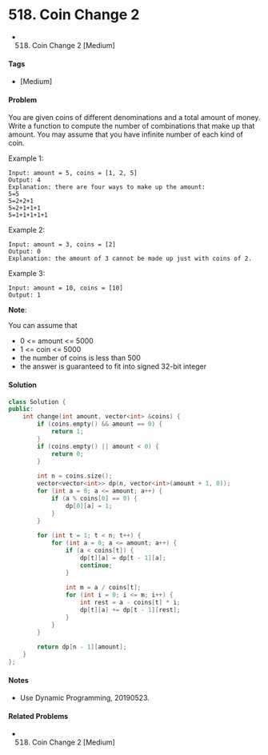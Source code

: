 # 518. Coin Change 2
- 518. Coin Change 2 [Medium]

#### Tags
- [Medium]

#### Problem
You are given coins of different denominations and a total amount of money. Write a function to compute the number of combinations that make up that amount. You may assume that you have infinite number of each kind of coin.

Example 1:

    Input: amount = 5, coins = [1, 2, 5]
    Output: 4
    Explanation: there are four ways to make up the amount:
    5=5
    5=2+2+1
    5=2+1+1+1
    5=1+1+1+1+1

Example 2:

    Input: amount = 3, coins = [2]
    Output: 0
    Explanation: the amount of 3 cannot be made up just with coins of 2.

Example 3:

    Input: amount = 10, coins = [10] 
    Output: 1

**Note**:

You can assume that

- 0 <= amount <= 5000
- 1 <= coin <= 5000
- the number of coins is less than 500
- the answer is guaranteed to fit into signed 32-bit integer

#### Solution
``` C++
class Solution {
public:
    int change(int amount, vector<int> &coins) {
        if (coins.empty() && amount == 0) {
            return 1;
        }
        if (coins.empty() || amount < 0) {
            return 0;
        }
        
        int n = coins.size();
        vector<vector<int>> dp(n, vector<int>(amount + 1, 0));
        for (int a = 0; a <= amount; a++) {
            if (a % coins[0] == 0) {
                dp[0][a] = 1;
            }
        }
        
        for (int t = 1; t < n; t++) {
            for (int a = 0; a <= amount; a++) {
                if (a < coins[t]) {
                    dp[t][a] = dp[t - 1][a];
                    continue;
                }
                
                int m = a / coins[t];
                for (int i = 0; i <= m; i++) {
                    int rest = a - coins[t] * i;
                    dp[t][a] += dp[t - 1][rest];
                }
            }
        }
        
        return dp[n - 1][amount];
    }
};
```

#### Notes
- Use Dynamic Programming, 20190523.

#### Related Problems
- 518. Coin Change 2 [Medium]
